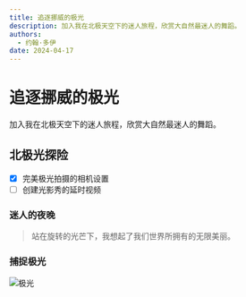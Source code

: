```yaml
---
title: 追逐挪威的极光
description: 加入我在北极天空下的迷人旅程，欣赏大自然最迷人的舞蹈。
authors:
  - 约翰·多伊
date: 2024-04-17
---
```


# 追逐挪威的极光

加入我在北极天空下的迷人旅程，欣赏大自然最迷人的舞蹈。

## 北极光探险

- [x] 完美极光拍摄的相机设置
- [ ] 创建光影秀的延时视频

### 迷人的夜晚

> 站在旋转的光芒下，我想起了我们世界所拥有的无限美丽。

### 捕捉极光

![极光](https://images.unsplash.com/photo-1518118573785-ce95d300a48a)
